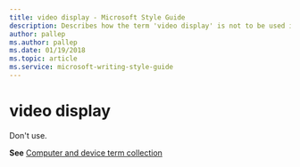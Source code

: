 ```yaml
---
title: video display - Microsoft Style Guide
description: Describes how the term 'video display' is not to be used in Microsoft content and provides a link to the computer and device term collection topic.
author: pallep
ms.author: pallep
ms.date: 01/19/2018
ms.topic: article
ms.service: microsoft-writing-style-guide
---
```


# video display

Don't use. 

**See** [Computer and device term collection](~/a-z-word-list-term-collections/term-collections/computer-device-terms.md)
